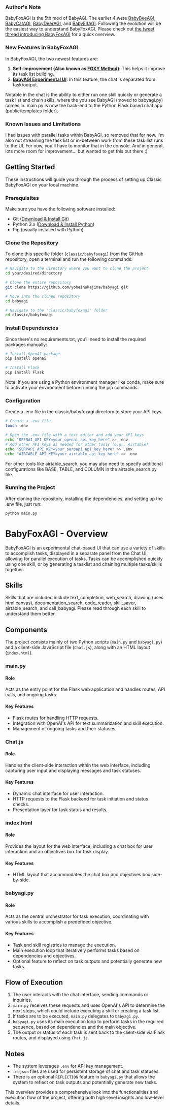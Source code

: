 ### Author's Note

BabyFoxAGI is the 5th mod of BabyAGI. The earlier 4 were [BabyBeeAGI](https://twitter.com/yoheinakajima/status/1652732735344246784?lang=en), [BabyCatAGI](https://twitter.com/yoheinakajima/status/1657448504112091136), [BabyDeerAGI](https://twitter.com/yoheinakajima/status/1666313838868992001), and [BabyElfAGI](https://twitter.com/yoheinakajima/status/1678443482866933760). Following the evolution will be the easiest way to understand BabyFoxAGI. Please check out [the tweet thread introducing BabyFoxAGI](https://twitter.com/yoheinakajima/status/1697539193768116449) for a quick overview.

### New Features in BabyFoxAGI

In BabyFoxAGI, the two newest features are:

1. **Self-Improvement (Also known as [FOXY Method](https://twitter.com/yoheinakajima/status/1685894298536148992))**: This helps it improve its task list building.
2. **[BabyAGI Experimental UI](https://twitter.com/yoheinakajima/status/1693153307454546331)**: In this feature, the chat is separated from task/output.

Notable in the chat is the ability to either run one skill quickly or generate a task list and chain skills, where the you see BabyAGI (moved to babyagi.py) comes in. main.py is now the back-end to the Python Flask based chat app (public/templates folder).

### Known Issues and Limitations

I had issues with parallel tasks within BabyAGI, so removed that for now. I'm also not streaming the task list or in-between work from these task list runs to the UI. For now, you'll have to monitor that in the console. And in general, lots more room for improvement... but wanted to get this out there :)

## Getting Started

These instructions will guide you through the process of setting up Classic BabyFoxAGI on your local machine.

### Prerequisites

Make sure you have the following software installed:

- Git ([Download & Install Git](https://git-scm.com/downloads))
- Python 3.x ([Download & Install Python](https://www.python.org/downloads/))
- Pip (usually installed with Python)

### Clone the Repository

To clone this specific folder (`classic/babyfoxagi`) from the GitHub repository, open a terminal and run the following commands:

```bash
# Navigate to the directory where you want to clone the project
cd your/desired/directory

# Clone the entire repository
git clone https://github.com/yoheinakajima/babyagi.git

# Move into the cloned repository
cd babyagi

# Navigate to the 'classic/babyfoxagi' folder
cd classic/babyfoxagi
```
### Install Dependencies
Since there's no requirements.txt, you'll need to install the required packages manually:
```bash
# Install OpenAI package
pip install openai

# Install Flask
pip install Flask
```
Note: If you are using a Python environment manager like conda, make sure to activate your environment before running the pip commands.
### Configuration
Create a .env file in the classic/babyfoxagi directory to store your API keys.
```bash
# Create a .env file
touch .env

# Open the .env file with a text editor and add your API keys
echo "OPENAI_API_KEY=your_openai_api_key_here" >> .env
# Add other API keys as needed for other tools (e.g., Airtable)
echo "SERPAPI_API_KEY=your_serpapi_api_key_here" >> .env
echo "AIRTABLE_API_KEY=your_airtable_api_key_here" >> .env
```
For other tools like airtable_search, you may also need to specify additional configurations like BASE, TABLE, and COLUMN in the airtable_search.py file.
### Running the Project
After cloning the repository, installing the dependencies, and setting up the .env file, just run:
```bash
python main.py
```

# BabyFoxAGI - Overview

BabyFoxAGI is an experimental chat-based UI that can use a variety of skills to accomplish tasks, displayed in a separate panel from the Chat UI, allowing for parallel execution of tasks. Tasks can be accomplished quickly using one skill, or by generating a tasklist and chaining multiple tasks/skills together.

## Skills

Skills that are included include text_completion, web_search, drawing (uses html canvas), documentation_search, code_reader, skill_saver, airtable_search, and call_babyagi. Please read through each skill to understand them better.

## Components

The project consists mainly of two Python scripts (`main.py` and `babyagi.py`) and a client-side JavaScript file (`Chat.js`), along with an HTML layout (`index.html`).

### main.py

#### Role
Acts as the entry point for the Flask web application and handles routes, API calls, and ongoing tasks.

#### Key Features
- Flask routes for handling HTTP requests.
- Integration with OpenAI's API for text summarization and skill execution.
- Management of ongoing tasks and their statuses.

### Chat.js

#### Role
Handles the client-side interaction within the web interface, including capturing user input and displaying messages and task statuses.

#### Key Features
- Dynamic chat interface for user interaction.
- HTTP requests to the Flask backend for task initiation and status checks.
- Presentation layer for task status and results.

### index.html

#### Role
Provides the layout for the web interface, including a chat box for user interaction and an objectives box for task display.

#### Key Features
- HTML layout that accommodates the chat box and objectives box side-by-side.

### babyagi.py

#### Role
Acts as the central orchestrator for task execution, coordinating with various skills to accomplish a predefined objective.

#### Key Features
- Task and skill registries to manage the execution.
- Main execution loop that iteratively performs tasks based on dependencies and objectives.
- Optional feature to reflect on task outputs and potentially generate new tasks.

## Flow of Execution

1. The user interacts with the chat interface, sending commands or inquiries.
2. `main.py` receives these requests and uses OpenAI's API to determine the next steps, which could include executing a skill or creating a task list.
3. If tasks are to be executed, `main.py` delegates to `babyagi.py`.
4. `babyagi.py` uses its main execution loop to perform tasks in the required sequence, based on dependencies and the main objective.
5. The output or status of each task is sent back to the client-side via Flask routes, and displayed using `Chat.js`.

## Notes

- The system leverages `.env` for API key management.
- `.ndjson` files are used for persistent storage of chat and task statuses.
- There is an optional `REFLECTION` feature in `babyagi.py` that allows the system to reflect on task outputs and potentially generate new tasks.

This overview provides a comprehensive look into the functionalities and execution flow of the project, offering both high-level insights and low-level details.
